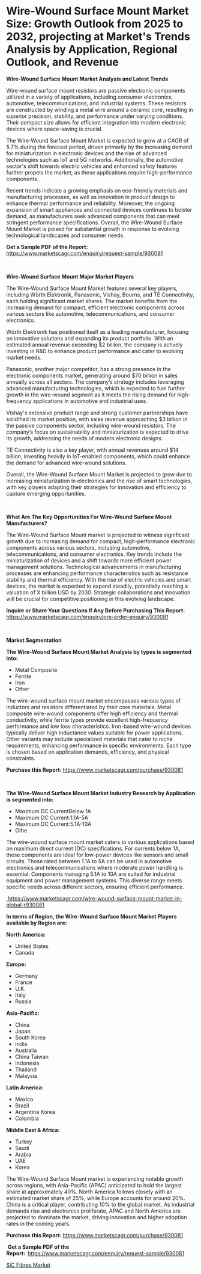 <p><h1>Wire-Wound Surface Mount Market Size: Growth Outlook from 2025 to 2032, projecting at Market's Trends Analysis by Application, Regional Outlook, and Revenue</h1></p><p><strong>Wire-Wound Surface Mount Market Analysis and Latest Trends</strong></p>
<p><p>Wire-wound surface mount resistors are passive electronic components utilized in a variety of applications, including consumer electronics, automotive, telecommunications, and industrial systems. These resistors are constructed by winding a metal wire around a ceramic core, resulting in superior precision, stability, and performance under varying conditions. Their compact size allows for efficient integration into modern electronic devices where space-saving is crucial.</p><p>The Wire-Wound Surface Mount Market is expected to grow at a CAGR of 5.7% during the forecast period, driven primarily by the increasing demand for miniaturization in electronic devices and the rise of advanced technologies such as IoT and 5G networks. Additionally, the automotive sector's shift towards electric vehicles and enhanced safety features further propels the market, as these applications require high-performance components. </p><p>Recent trends indicate a growing emphasis on eco-friendly materials and manufacturing processes, as well as innovation in product design to enhance thermal performance and reliability. Moreover, the ongoing expansion of smart appliances and connected devices continues to bolster demand, as manufacturers seek advanced components that can meet stringent performance specifications. Overall, the Wire-Wound Surface Mount Market is poised for substantial growth in response to evolving technological landscapes and consumer needs.</p></p>
<p><strong>Get a Sample PDF of the Report:&nbsp;</strong> <a href="https://www.marketscagr.com/enquiry/request-sample/930081?utm_campaign=2462&utm_medium=2&utm_source=Github&utm_content=ia&utm_term=21032025&utm_id=wire-wound-surface-mount">https://www.marketscagr.com/enquiry/request-sample/930081</a></p>
<p>&nbsp;</p>
<p><strong>Wire-Wound Surface Mount Major Market Players</strong></p>
<p><p>The Wire-Wound Surface Mount Market features several key players, including Würth Elektronik, Panasonic, Vishay, Bourns, and TE Connectivity, each holding significant market shares. The market benefits from the increasing demand for compact, efficient electronic components across various sectors like automotive, telecommunications, and consumer electronics.</p><p>Würth Elektronik has positioned itself as a leading manufacturer, focusing on innovative solutions and expanding its product portfolio. With an estimated annual revenue exceeding $2 billion, the company is actively investing in R&D to enhance product performance and cater to evolving market needs. </p><p>Panasonic, another major competitor, has a strong presence in the electronic components market, generating around $70 billion in sales annually across all sectors. The company’s strategy includes leveraging advanced manufacturing technologies, which is expected to fuel further growth in the wire-wound segment as it meets the rising demand for high-frequency applications in automotive and industrial uses.</p><p>Vishay's extensive product range and strong customer partnerships have solidified its market position, with sales revenue approaching $3 billion in the passive components sector, including wire-wound resistors. The company’s focus on sustainability and miniaturization is expected to drive its growth, addressing the needs of modern electronic designs.</p><p>TE Connectivity is also a key player, with annual revenues around $14 billion, investing heavily in IoT-enabled components, which could enhance the demand for advanced wire-wound solutions. </p><p>Overall, the Wire-Wound Surface Mount Market is projected to grow due to increasing miniaturization in electronics and the rise of smart technologies, with key players adapting their strategies for innovation and efficiency to capture emerging opportunities.</p></p>
<p>&nbsp;</p>
<p><strong>What Are The Key Opportunities For Wire-Wound Surface Mount Manufacturers?</strong></p>
<p><p>The Wire-Wound Surface Mount market is projected to witness significant growth due to increasing demand for compact, high-performance electronic components across various sectors, including automotive, telecommunications, and consumer electronics. Key trends include the miniaturization of devices and a shift towards more efficient power management solutions. Technological advancements in manufacturing processes are enhancing performance characteristics such as resistance stability and thermal efficiency. With the rise of electric vehicles and smart devices, the market is expected to expand steadily, potentially reaching a valuation of X billion USD by 2030. Strategic collaborations and innovation will be crucial for competitive positioning in this evolving landscape.</p></p>
<p><strong>Inquire or Share Your Questions If Any Before Purchasing This Report:</strong> <a href="https://www.marketscagr.com/enquiry/pre-order-enquiry/930081?utm_campaign=2462&utm_medium=2&utm_source=Github&utm_content=ia&utm_term=21032025&utm_id=wire-wound-surface-mount">https://www.marketscagr.com/enquiry/pre-order-enquiry/930081</a></p>
<p>&nbsp;</p>
<p><strong>Market Segmentation</strong></p>
<p><strong>The Wire-Wound Surface Mount Market Analysis by types is segmented into:</strong></p>
<p><ul><li>Metal Composite</li><li>Ferrite</li><li>Iron</li><li>Other</li></ul></p>
<p><p>The wire-wound surface mount market encompasses various types of inductors and resistors differentiated by their core materials. Metal composite wire-wound components offer high efficiency and thermal conductivity, while ferrite types provide excellent high-frequency performance and low loss characteristics. Iron-based wire-wound devices typically deliver high inductance values suitable for power applications. Other variants may include specialized materials that cater to niche requirements, enhancing performance in specific environments. Each type is chosen based on application demands, efficiency, and physical constraints.</p></p>
<p><strong>Purchase this Report:&nbsp;</strong><a href="https://www.marketscagr.com/purchase/930081?utm_campaign=2462&utm_medium=2&utm_source=Github&utm_content=ia&utm_term=21032025&utm_id=wire-wound-surface-mount">https://www.marketscagr.com/purchase/930081</a></p>
<p>&nbsp;</p>
<p><strong>The Wire-Wound Surface Mount Market Industry Research by Application is segmented into:</strong></p>
<p><ul><li>Maximum DC CurrentBelow 1A</li><li>Maximum DC Current:1.1A-5A</li><li>Maximum DC Current:5.1A-10A</li><li>Othe</li></ul></p>
<p><p>The wire-wound surface mount market caters to various applications based on maximum direct current (DC) specifications. For currents below 1A, these components are ideal for low-power devices like sensors and small circuits. Those rated between 1.1A to 5A can be used in automotive electronics and telecommunications where moderate power handling is essential. Components managing 5.1A to 10A are suited for industrial equipment and power management systems. This diverse range meets specific needs across different sectors, ensuring efficient performance.</p></p>
<p><a href="https://www.marketscagr.com/wire-wound-surface-mount-market-in-global-r930081?utm_campaign=2462&utm_medium=2&utm_source=Github&utm_content=ia&utm_term=21032025&utm_id=wire-wound-surface-mount">&nbsp;https://www.marketscagr.com/wire-wound-surface-mount-market-in-global-r930081</a></p>
<p><strong>In terms of Region, the Wire-Wound Surface Mount Market Players available by Region are:</strong></p>
<p>
    <p> <strong> North America: </strong>
        <ul>
            <li>United States</li>
            <li>Canada</li>
        </ul>
        </p> 
    <p> <strong> Europe: </strong>
        <ul>
            <li>Germany</li>
            <li>France</li>
            <li>U.K.</li>
            <li>Italy</li>
            <li>Russia</li>
        </ul>
        </p> 
    <p> <strong> Asia-Pacific: </strong>
        <ul>
            <li>China</li>
            <li>Japan</li>
            <li>South Korea</li>
            <li>India</li>
            <li>Australia</li>
            <li>China Taiwan</li>
            <li>Indonesia</li>
            <li>Thailand</li>
            <li>Malaysia</li>
        </ul>
        </p> 
    <p> <strong> Latin America: </strong>
        <ul>
            <li>Mexico</li>
            <li>Brazil</li>
            <li>Argentina Korea</li>
            <li>Colombia</li>
        </ul>
        </p> 
    <p> <strong> Middle East & Africa: </strong>
        <ul>
            <li>Turkey</li>
            <li>Saudi</li>
            <li>Arabia</li>
            <li>UAE</li>
            <li>Korea</li>
        </ul>
    </p>
    </p>
<p><p>The Wire-Wound Surface Mount market is experiencing notable growth across regions, with Asia-Pacific (APAC) anticipated to hold the largest share at approximately 40%. North America follows closely with an estimated market share of 25%, while Europe accounts for around 20%. China is a critical player, contributing 10% to the global market. As industrial demands rise and electronics proliferate, APAC and North America are projected to dominate the market, driving innovation and higher adoption rates in the coming years.</p></p>
<p><strong>Purchase this Report: </strong><a href="https://www.marketscagr.com/purchase/930081?utm_campaign=2462&utm_medium=2&utm_source=Github&utm_content=ia&utm_term=21032025&utm_id=wire-wound-surface-mount">https://www.marketscagr.com/purchase/930081</a></p>
<p>&nbsp;<strong>Get a Sample PDF of the Report:&nbsp;&nbsp;</strong><a href="https://www.marketscagr.com/enquiry/request-sample/930081?utm_campaign=2462&utm_medium=2&utm_source=Github&utm_content=ia&utm_term=21032025&utm_id=wire-wound-surface-mount">https://www.marketscagr.com/enquiry/request-sample/930081</a></p>
<p><strong></strong></p>
<p><p><a href="https://github.com/globismark/Market-Research-Report-List-6/blob/main/sic-fibres-market.md?utm_campaign=2462&utm_medium=2&utm_source=Github&utm_content=ia&utm_term=21032025&utm_id=wire-wound-surface-mount">SiC Fibres Market</a></p></p>
